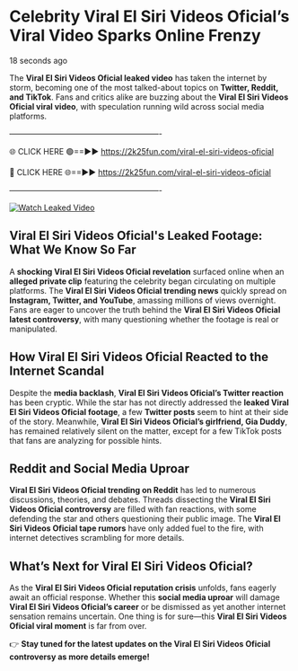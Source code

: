 # Celebrity ️Viral El Siri Videos Oficial’s Viral Video Sparks Online Frenzy

18 seconds ago

The **️Viral El Siri Videos Oficial leaked video** has taken the internet by storm, becoming one of the most talked-about topics on **Twitter, Reddit, and TikTok**. Fans and critics alike are buzzing about the **️Viral El Siri Videos Oficial viral video**, with speculation running wild across social media platforms.

———————————————————-

🌐 CLICK HERE 🟢==►► https://2k25fun.com/️viral-el-siri-videos-oficial

🔴 CLICK HERE 🌐==►► https://2k25fun.com/️viral-el-siri-videos-oficial

———————————————————-

[![Watch Leaked Video](https://miro.medium.com/v2/resize:fit:828/format:webp/1*cilzJN44JGOrTw9NJCrNHA.gif "Watch Leaked Video")](https://2k25fun.com/️viral-el-siri-videos-oficial)

## **️Viral El Siri Videos Oficial's Leaked Footage: What We Know So Far**  
A **shocking ️Viral El Siri Videos Oficial revelation** surfaced online when an **alleged private clip** featuring the celebrity began circulating on multiple platforms. The **️Viral El Siri Videos Oficial trending news** quickly spread on **Instagram, Twitter, and YouTube**, amassing millions of views overnight. Fans are eager to uncover the truth behind the **️Viral El Siri Videos Oficial latest controversy**, with many questioning whether the footage is real or manipulated.  

## **How ️Viral El Siri Videos Oficial Reacted to the Internet Scandal**  
Despite the **media backlash**, **️Viral El Siri Videos Oficial’s Twitter reaction** has been cryptic. While the star has not directly addressed the **leaked ️Viral El Siri Videos Oficial footage**, a few **Twitter posts** seem to hint at their side of the story. Meanwhile, **️Viral El Siri Videos Oficial’s girlfriend, Gia Duddy**, has remained relatively silent on the matter, except for a few TikTok posts that fans are analyzing for possible hints.  

## **Reddit and Social Media Uproar**  
**️Viral El Siri Videos Oficial trending on Reddit** has led to numerous discussions, theories, and debates. Threads dissecting the **️Viral El Siri Videos Oficial controversy** are filled with fan reactions, with some defending the star and others questioning their public image. The **️Viral El Siri Videos Oficial tape rumors** have only added fuel to the fire, with internet detectives scrambling for more details.  

## **What’s Next for ️Viral El Siri Videos Oficial?**  
As the **️Viral El Siri Videos Oficial reputation crisis** unfolds, fans eagerly await an official response. Whether this **social media uproar** will damage **️Viral El Siri Videos Oficial’s career** or be dismissed as yet another internet sensation remains uncertain. One thing is for sure—this **️Viral El Siri Videos Oficial viral moment** is far from over.  

👉 **Stay tuned for the latest updates on the ️Viral El Siri Videos Oficial controversy as more details emerge!**  
